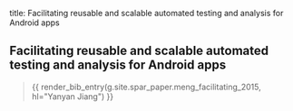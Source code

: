 title: Facilitating reusable and scalable automated testing and analysis for Android apps

## Facilitating reusable and scalable automated testing and analysis for Android apps

> {{ render_bib_entry(g.site.spar_paper.meng_facilitating_2015, hl="Yanyan Jiang") }}
